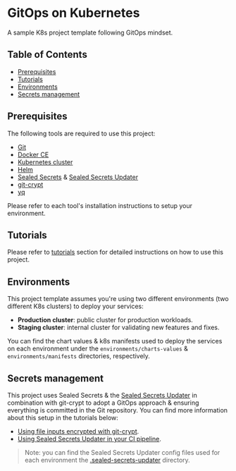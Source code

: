 # GitOps on Kubernetes

A sample K8s project template following GitOps mindset.

## Table of Contents

<!-- START doctoc generated TOC please keep comment here to allow auto update -->
<!-- DON'T EDIT THIS SECTION, INSTEAD RE-RUN doctoc TO UPDATE -->

- [Prerequisites](#prerequisites)
- [Tutorials](#tutorials)
- [Environments](#environments)
- [Secrets management](#secrets-management)

<!-- END doctoc generated TOC please keep comment here to allow auto update -->

## Prerequisites

The following tools are required to use this project:

- [Git](https://git-scm.com)
- [Docker CE](https://www.docker.com/community-edition)
- [Kubernetes cluster](https://kubernetes.io/docs/setup)
- [Helm](https://helm.sh)
- [Sealed Secrets](https://github.com/bitnami-labs/sealed-secrets) & [Sealed Secrets Updater](https://github.com/juan131/sealed-secrets-updater)
- [git-crypt](https://github.com/AGWA/git-crypt)
- [yq](https://github.com/mikefarah/yq)

Please refer to each tool's installation instructions to setup your environment.

## Tutorials

Please refer to [tutorials](docs/tutorials/index.md) section for detailed instructions on how to use this project.

## Environments

This project template assumes you're using two different environments (two different K8s clusters) to deploy your services:

- **Production cluster**: public cluster for production workloads.
- **Staging cluster**: internal cluster for validating new features and fixes.

You can find the chart values & k8s manifests used to deploy the services on each environment under the `environments/charts-values` & `environments/manifests` directories, respectively.

## Secrets management

This project uses Sealed Secrets & the [Sealed Secrets Updater](https://github.com/juan131/sealed-secrets-updater) in combination with git-crypt to adopt a GitOps approach & ensuring everything is committed in the Git repository. You can find more information about this setup in the tutorials below:

- [Using file inputs encrypted with git-crypt](https://github.com/juan131/sealed-secrets-updater/blob/main/docs/tutorials/git-crypt.md).
- [Using Sealed Secrets Updater in your CI pipeline](https://github.com/juan131/sealed-secrets-updater/blob/main/docs/tutorials/ci.md).

> Note: you can find the Sealed Secrets Updater config files used for each environment the [.sealed-secrets-updater](.sealed-secrets-updater) directory.
